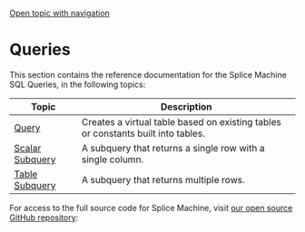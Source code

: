[Open topic with navigation](../../../index.html#Shared/SQLReference/Queries/Intro.Queries.html)

[]()Queries
===========

This section contains the reference documentation for the Splice Machine SQL Queries, in the following topics:

| Topic                                  | Description                                                                      |
|----------------------------------------|----------------------------------------------------------------------------------|
| [Query](Query.html)                    | Creates a virtual table based on existing tables or constants built into tables. |
| [Scalar Subquery](ScalarSubquery.html) | A subquery that returns a single row with a single column.                       |
| [Table Subquery](TableSubquery.html)   | A subquery that returns multiple rows.                                           |

For access to the full source code for Splice Machine, visit [our open source GitHub repository](https://github.com/splicemachine/spliceengine "Click to navigate to the Splice Machine Open Source GitHub repository (opens in new tab)"): 

 


